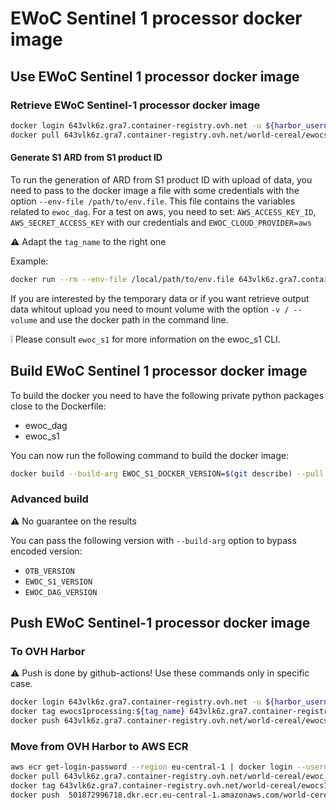 # EWoC Sentinel 1 processor docker image

## Use EWoC Sentinel 1 processor docker image

### Retrieve EWoC Sentinel-1 processor docker image

```sh
docker login 643vlk6z.gra7.container-registry.ovh.net -u ${harbor_username}
docker pull 643vlk6z.gra7.container-registry.ovh.net/world-cereal/ewocs1processing:${tag_name}
```

#### Generate S1 ARD from S1 product ID

To run the generation of ARD from S1 product ID with upload of data, you need to pass to the docker image a file with some credentials with the option `--env-file /path/to/env.file`. This file contains the variables related to `ewoc_dag`. For a test on aws, you need to set: `AWS_ACCESS_KEY_ID`, `AWS_SECRET_ACCESS_KEY` with our credentials and `EWOC_CLOUD_PROVIDER=aws`

:warning: Adapt the `tag_name` to the right one

Example:

```sh
docker run --rm --env-file /local/path/to/env.file 643vlk6z.gra7.container-registry.ovh.net/world-cereal/ewocs1processing:${tag_name} ewoc_generate_s1_ard -v --data-source aws --dem-source ewoc prd_ids 36TWR S1A_IW_GRDH_1SDV_20181102T153633_20181102T153700_024411_02ACA1_105A S1A_IW_GRDH_1SDV_20181102T153608_20181102T153633_024411_02ACA1_2B2C
```

If you are interested by the temporary data or if you want retrieve output data whitout upload you need to mount volume with the option `-v / --volume` and use the docker path in the command line.

:grey_exclamation: Please consult `ewoc_s1`  for more information on the ewoc_s1 CLI.

## Build EWoC Sentinel 1 processor docker image

To build the docker you need to have the following private python packages close to the Dockerfile:

- ewoc_dag
- ewoc_s1

You can now run the following command to build the docker image:

```sh
docker build --build-arg EWOC_S1_DOCKER_VERSION=$(git describe) --pull --rm -f "Dockerfile" -t ewocs1processing:$(git describe) "."
```

### Advanced build

:warning: No guarantee on the results

You can pass the following version with `--build-arg` option to bypass encoded version:

- `OTB_VERSION`
- `EWOC_S1_VERSION`
- `EWOC_DAG_VERSION`

## Push EWoC Sentinel-1 processor docker image

### To OVH Harbor

:warning: Push is done by github-actions! Use these commands only in specific case.

```sh
docker login 643vlk6z.gra7.container-registry.ovh.net -u ${harbor_username}
docker tag ewocs1processing:${tag_name} 643vlk6z.gra7.container-registry.ovh.net/world-cereal/ewocs1processing:${tag_name}
docker push 643vlk6z.gra7.container-registry.ovh.net/world-cereal/ewocs1processing:${tag_name}
```

### Move from OVH Harbor to AWS ECR

```sh
aws ecr get-login-password --region eu-central-1 | docker login --username AWS --password-stdin 501872996718.dkr.ecr.eu-central-1.amazonaws.com
docker pull 643vlk6z.gra7.container-registry.ovh.net/world-cereal/ewoc_classif:${tag_name}
docker tag 643vlk6z.gra7.container-registry.ovh.net/world-cereal/ewocs1processing:${tag_name} 501872996718.dkr.ecr.eu-central-1.amazonaws.com/world-cereal/ewocs1processing:${tag_name}
docker push  501872996718.dkr.ecr.eu-central-1.amazonaws.com/world-cereal/ewocs1processing:${tag_name}
```
